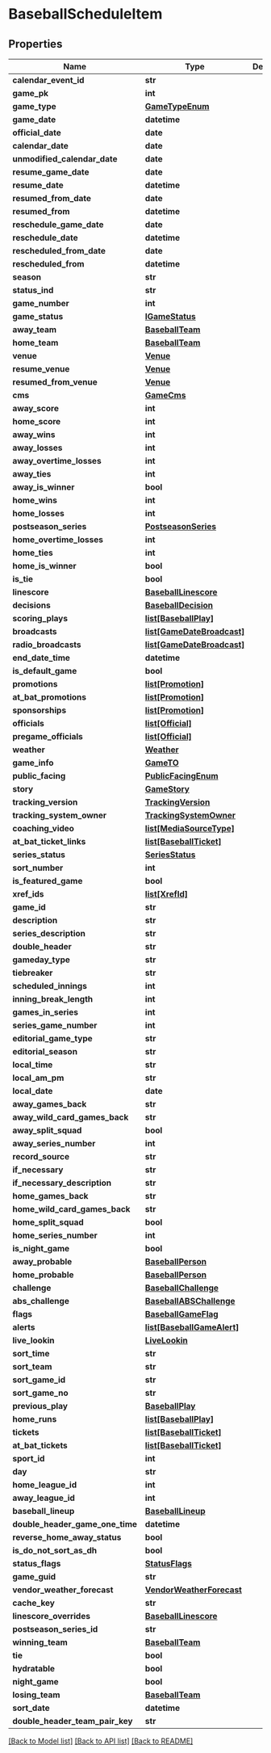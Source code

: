 # BaseballScheduleItem

## Properties
Name | Type | Description | Notes
------------ | ------------- | ------------- | -------------
**calendar_event_id** | **str** |  | [optional] 
**game_pk** | **int** |  | [optional] 
**game_type** | [**GameTypeEnum**](GameTypeEnum.md) |  | [optional] 
**game_date** | **datetime** |  | [optional] 
**official_date** | **date** |  | [optional] 
**calendar_date** | **date** |  | [optional] 
**unmodified_calendar_date** | **date** |  | [optional] 
**resume_game_date** | **date** |  | [optional] 
**resume_date** | **datetime** |  | [optional] 
**resumed_from_date** | **date** |  | [optional] 
**resumed_from** | **datetime** |  | [optional] 
**reschedule_game_date** | **date** |  | [optional] 
**reschedule_date** | **datetime** |  | [optional] 
**rescheduled_from_date** | **date** |  | [optional] 
**rescheduled_from** | **datetime** |  | [optional] 
**season** | **str** |  | [optional] 
**status_ind** | **str** |  | [optional] 
**game_number** | **int** |  | [optional] 
**game_status** | [**IGameStatus**](IGameStatus.md) |  | [optional] 
**away_team** | [**BaseballTeam**](BaseballTeam.md) |  | [optional] 
**home_team** | [**BaseballTeam**](BaseballTeam.md) |  | [optional] 
**venue** | [**Venue**](Venue.md) |  | [optional] 
**resume_venue** | [**Venue**](Venue.md) |  | [optional] 
**resumed_from_venue** | [**Venue**](Venue.md) |  | [optional] 
**cms** | [**GameCms**](GameCms.md) |  | [optional] 
**away_score** | **int** |  | [optional] 
**home_score** | **int** |  | [optional] 
**away_wins** | **int** |  | [optional] 
**away_losses** | **int** |  | [optional] 
**away_overtime_losses** | **int** |  | [optional] 
**away_ties** | **int** |  | [optional] 
**away_is_winner** | **bool** |  | [optional] 
**home_wins** | **int** |  | [optional] 
**home_losses** | **int** |  | [optional] 
**postseason_series** | [**PostseasonSeries**](PostseasonSeries.md) |  | [optional] 
**home_overtime_losses** | **int** |  | [optional] 
**home_ties** | **int** |  | [optional] 
**home_is_winner** | **bool** |  | [optional] 
**is_tie** | **bool** |  | [optional] 
**linescore** | [**BaseballLinescore**](BaseballLinescore.md) |  | [optional] 
**decisions** | [**BaseballDecision**](BaseballDecision.md) |  | [optional] 
**scoring_plays** | [**list[BaseballPlay]**](BaseballPlay.md) |  | [optional] 
**broadcasts** | [**list[GameDateBroadcast]**](GameDateBroadcast.md) |  | [optional] 
**radio_broadcasts** | [**list[GameDateBroadcast]**](GameDateBroadcast.md) |  | [optional] 
**end_date_time** | **datetime** |  | [optional] 
**is_default_game** | **bool** |  | [optional] 
**promotions** | [**list[Promotion]**](Promotion.md) |  | [optional] 
**at_bat_promotions** | [**list[Promotion]**](Promotion.md) |  | [optional] 
**sponsorships** | [**list[Promotion]**](Promotion.md) |  | [optional] 
**officials** | [**list[Official]**](Official.md) |  | [optional] 
**pregame_officials** | [**list[Official]**](Official.md) |  | [optional] 
**weather** | [**Weather**](Weather.md) |  | [optional] 
**game_info** | [**GameTO**](GameTO.md) |  | [optional] 
**public_facing** | [**PublicFacingEnum**](PublicFacingEnum.md) |  | [optional] 
**story** | [**GameStory**](GameStory.md) |  | [optional] 
**tracking_version** | [**TrackingVersion**](TrackingVersion.md) |  | [optional] 
**tracking_system_owner** | [**TrackingSystemOwner**](TrackingSystemOwner.md) |  | [optional] 
**coaching_video** | [**list[MediaSourceType]**](MediaSourceType.md) |  | [optional] 
**at_bat_ticket_links** | [**list[BaseballTicket]**](BaseballTicket.md) |  | [optional] 
**series_status** | [**SeriesStatus**](SeriesStatus.md) |  | [optional] 
**sort_number** | **int** |  | [optional] 
**is_featured_game** | **bool** |  | [optional] 
**xref_ids** | [**list[XrefId]**](XrefId.md) |  | [optional] 
**game_id** | **str** |  | [optional] 
**description** | **str** |  | [optional] 
**series_description** | **str** |  | [optional] 
**double_header** | **str** |  | [optional] 
**gameday_type** | **str** |  | [optional] 
**tiebreaker** | **str** |  | [optional] 
**scheduled_innings** | **int** |  | [optional] 
**inning_break_length** | **int** |  | [optional] 
**games_in_series** | **int** |  | [optional] 
**series_game_number** | **int** |  | [optional] 
**editorial_game_type** | **str** |  | [optional] 
**editorial_season** | **str** |  | [optional] 
**local_time** | **str** |  | [optional] 
**local_am_pm** | **str** |  | [optional] 
**local_date** | **date** |  | [optional] 
**away_games_back** | **str** |  | [optional] 
**away_wild_card_games_back** | **str** |  | [optional] 
**away_split_squad** | **bool** |  | [optional] 
**away_series_number** | **int** |  | [optional] 
**record_source** | **str** |  | [optional] 
**if_necessary** | **str** |  | [optional] 
**if_necessary_description** | **str** |  | [optional] 
**home_games_back** | **str** |  | [optional] 
**home_wild_card_games_back** | **str** |  | [optional] 
**home_split_squad** | **bool** |  | [optional] 
**home_series_number** | **int** |  | [optional] 
**is_night_game** | **bool** |  | [optional] 
**away_probable** | [**BaseballPerson**](BaseballPerson.md) |  | [optional] 
**home_probable** | [**BaseballPerson**](BaseballPerson.md) |  | [optional] 
**challenge** | [**BaseballChallenge**](BaseballChallenge.md) |  | [optional] 
**abs_challenge** | [**BaseballABSChallenge**](BaseballABSChallenge.md) |  | [optional] 
**flags** | [**BaseballGameFlag**](BaseballGameFlag.md) |  | [optional] 
**alerts** | [**list[BaseballGameAlert]**](BaseballGameAlert.md) |  | [optional] 
**live_lookin** | [**LiveLookin**](LiveLookin.md) |  | [optional] 
**sort_time** | **str** |  | [optional] 
**sort_team** | **str** |  | [optional] 
**sort_game_id** | **str** |  | [optional] 
**sort_game_no** | **str** |  | [optional] 
**previous_play** | [**BaseballPlay**](BaseballPlay.md) |  | [optional] 
**home_runs** | [**list[BaseballPlay]**](BaseballPlay.md) |  | [optional] 
**tickets** | [**list[BaseballTicket]**](BaseballTicket.md) |  | [optional] 
**at_bat_tickets** | [**list[BaseballTicket]**](BaseballTicket.md) |  | [optional] 
**sport_id** | **int** |  | [optional] 
**day** | **str** |  | [optional] 
**home_league_id** | **int** |  | [optional] 
**away_league_id** | **int** |  | [optional] 
**baseball_lineup** | [**BaseballLineup**](BaseballLineup.md) |  | [optional] 
**double_header_game_one_time** | **datetime** |  | [optional] 
**reverse_home_away_status** | **bool** |  | [optional] 
**is_do_not_sort_as_dh** | **bool** |  | [optional] 
**status_flags** | [**StatusFlags**](StatusFlags.md) |  | [optional] 
**game_guid** | **str** |  | [optional] 
**vendor_weather_forecast** | [**VendorWeatherForecast**](VendorWeatherForecast.md) |  | [optional] 
**cache_key** | **str** |  | [optional] 
**linescore_overrides** | [**BaseballLinescore**](BaseballLinescore.md) |  | [optional] 
**postseason_series_id** | **str** |  | [optional] 
**winning_team** | [**BaseballTeam**](BaseballTeam.md) |  | [optional] 
**tie** | **bool** |  | [optional] 
**hydratable** | **bool** |  | [optional] 
**night_game** | **bool** |  | [optional] 
**losing_team** | [**BaseballTeam**](BaseballTeam.md) |  | [optional] 
**sort_date** | **datetime** |  | [optional] 
**double_header_team_pair_key** | **str** |  | [optional] 

[[Back to Model list]](../README.md#documentation-for-models) [[Back to API list]](../README.md#documentation-for-api-endpoints) [[Back to README]](../README.md)

